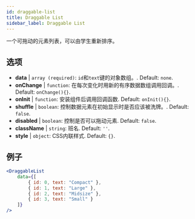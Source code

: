 ```yaml
---
id: draggable-list 
title: Draggable List
sidebar_label: Draggable List
---
```


一个可拖动的元素列表，可以由学生重新排序。

## 选项

* __data__ | `array (required)`: `id`和`text`键的对象数组。. Default: `none`.
* __onChange__ | `function`: 在每次变化时用新的有序数据数组调用回调。. Default: `onChange(){}`.
* __onInit__ | `function`: 安装组件后调用回调函数. Default: `onInit(){}`.
* __shuffle__ | `boolean`: 控制数据元素在初始显示时是否应该被洗牌。. Default: `false`.
* __disabled__ | `boolean`: 控制是否可以拖动元素. Default: `false`.
* __className__ | `string`: 班名. Default: `''`.
* __style__ | `object`: CSS内联样式. Default: `{}`.


## 例子

```jsx live
<DraggableList
    data={[
        { id: 0, text: "Compact" },
        { id: 1, text: "Large" },
        { id: 2, text: "Midsize" },
        { id: 3, text: "Small" }
    ]}
/>
```

